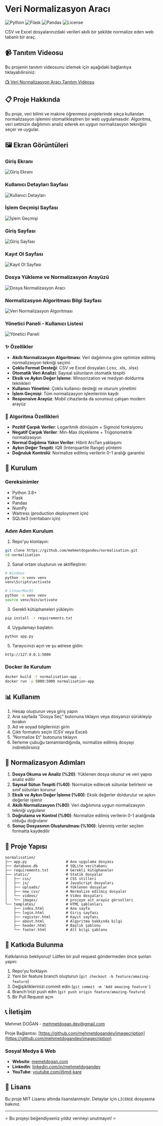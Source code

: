 # Veri Normalizasyon Aracı

![Python](https://img.shields.io/badge/python-3.8+-blue.svg)
![Flask](https://img.shields.io/badge/flask-2.0+-green.svg)
![Pandas](https://img.shields.io/badge/pandas-1.3+-orange.svg)
![License](https://img.shields.io/badge/license-MIT-blue.svg)

CSV ve Excel dosyalarınızdaki verileri akıllı bir şekilde normalize eden web tabanlı bir araç.

## 📹 Tanıtım Videosu

Bu projenin tanıtım videosunu izlemek için aşağıdaki bağlantıya tıklayabilirsiniz:

[📺 Veri Normalizasyon Aracı Tanıtım Videosu](https://youtu.be/NuyVgOtisrU)

## 📋 Proje Hakkında

Bu proje, veri bilimi ve makine öğrenmesi projelerinde sıkça kullanılan normalizasyon işlemini otomatikleştiren bir web uygulamasıdır. Algoritma, veri setinizin dağılımını analiz ederek en uygun normalizasyon tekniğini seçer ve uygular.

## 🖼️ Ekran Görüntüleri

### Giriş Ekranı
![Giriş Ekranı](/static/images/login.png)

### Kullanıcı Detayları Sayfası
![Kullanıcı Detayları](/static/images/aboot-page.png)

### İşlem Geçmişi Sayfası
![İşlem Geçmişi](/static/images/All-transactions-made-page.png)

### Giriş Sayfası
![Giriş Sayfası](/static/images/user-home-page.png)

### Kayıt Ol Sayfası
![Kayıt Ol Sayfası](/static/images/register.png)

### Dosya Yükleme ve Normalizasyon Arayüzü
![Dosya Normalizasyon Aracı](/static/images/user-home-page.png)

### Normalizasyon Algoritması Bilgi Sayfası
![Veri Normalizasyon Algoritması](/static/images/aboot-page.png)

### Yönetici Paneli - Kullanıcı Listesi
![Yönetici Paneli](/static/images/admin-home-page.png)

### ✨ Özellikler

- **Akıllı Normalizasyon Algoritması**: Veri dağılımına göre optimize edilmiş normalizasyon tekniği seçimi
- **Çoklu Format Desteği**: CSV ve Excel dosyaları (.csv, .xls, .xlsx)
- **Otomatik Veri Analizi**: Sayısal sütunların otomatik tespiti
- **Eksik ve Aykırı Değer İşleme**: Winsorization ve medyan doldurma teknikleri
- **Kullanıcı Yönetimi**: Çoklu kullanıcı desteği ve oturum yönetimi
- **İşlem Geçmişi**: Tüm normalizasyon işlemlerinin kaydı
- **Responsive Arayüz**: Mobil cihazlarda da sorunsuz çalışan modern arayüz

### 🧠 Algoritma Özellikleri

- **Pozitif Çarpık Veriler**: Logaritmik dönüşüm + Sigmoid fonksiyonu
- **Negatif Çarpık Veriler**: Min-Max ölçekleme + Trigonometrik normalizasyon
- **Normal Dağılıma Yakın Veriler**: Hibrit ArcTan yaklaşımı
- **Aykırı Değer Tespiti**: IQR (Interquartile Range) yöntemi
- **Doğruluk Kontrolü**: Normalize edilmiş verilerin 0-1 aralığı garantisi

## 🚀 Kurulum

### Gereksinimler

- Python 3.8+
- Flask
- Pandas
- NumPy
- Waitress (production deployment için)
- SQLite3 (veritabanı için)

### Adım Adım Kurulum

1. Repo'yu klonlayın:

```bash
git clone https://github.com/mehmetdogandev/normalisation.git
cd normalisation
```

2. Sanal ortam oluşturun ve aktifleştirin:

```bash
# Windows
python -m venv venv
venv\Scripts\activate

# Linux/MacOS
python -m venv venv
source venv/bin/activate
```

3. Gerekli kütüphaneleri yükleyin:

```bash
pip install -r requirements.txt
```

4. Uygulamayı başlatın:

```bash
python app.py
```

5. Tarayıcınızı açın ve şu adrese gidin:

```
http://127.0.0.1:5000
```

### Docker ile Kurulum

```bash
docker build -t normalisation-app .
docker run -p 5000:5000 normalisation-app
```

## 📊 Kullanım

1. Hesap oluşturun veya giriş yapın
2. Ana sayfada "Dosya Seç" butonuna tıklayın veya dosyanızı sürükleyip bırakın
3. Ad ve soyad bilgilerinizi girin
4. Çıktı formatını seçin (CSV veya Excel)
5. "Normalize Et" butonuna tıklayın
6. İlerleme çubuğu tamamlandığında, normalize edilmiş dosyayı indirebilirsiniz

## 🔧 Normalizasyon Adımları

1. **Dosya Okuma ve Analiz (%20)**: Yüklenen dosya okunur ve veri yapısı analiz edilir
2. **Sayısal Sütun Tespiti (%40)**: Normalize edilecek sütunlar belirlenir ve sınıf sütunları korunur
3. **Eksik ve Aykırı Değer İşleme (%60)**: Eksik değerler doldurulur ve aykırı değerler işlenir
4. **Akıllı Normalizasyon (%80)**: Veri dağılımına uygun normalizasyon tekniği uygulanır
5. **Doğrulama ve Kontrol (%90)**: Normalize edilmiş verilerin 0-1 aralığında olduğu doğrulanır
6. **Sonuç Dosyasının Oluşturulması (%100)**: İşlenmiş veriler seçilen formatta kaydedilir

## 📁 Proje Yapısı

```
normalisation/
├── app.py                  # Ana uygulama dosyası
├── database.db             # SQLite veritabanı
├── requirements.txt        # Gerekli kütüphaneler
├── static/                 # Statik dosyalar
│   ├── css/                # CSS stilleri
│   ├── js/                 # JavaScript dosyaları
│   ├── uploads/            # Yüklenen dosyalar
│   ├── new_csv/            # Normalize edilmiş dosyalar
│   └── videos/             # Video dosyaları
│   └── images/             # projeye ait arayüz görselleri
└── templates/              # HTML şablonları
    ├── index.html          # Ana sayfa
    ├── login.html          # Giriş sayfası
    ├── register.html       # Kayıt sayfası
    ├── about.html          # Algoritma hakkında bilgi
    ├── header.html         # Başlık şablonu
    └── footer.html         # Alt bilgi şablonu
```

## 🤝 Katkıda Bulunma

Katkılarınızı bekliyoruz! Lütfen bir pull request göndermeden önce şunları yapın:

1. Repo'yu forklayın
2. Yeni bir feature branch oluşturun (`git checkout -b feature/amazing-feature`)
3. Değişikliklerinizi commit edin (`git commit -m 'Add amazing feature'`)
4. Branch'inizi push edin (`git push origin feature/amazing-feature`)
5. Bir Pull Request açın

## 📞 İletişim

Mehmet DOĞAN - [mehmetdogan.dev@gmail.com](mailto:mehmetdogan.dev@gmail.com)

Proje Bağlantısı: [https://github.com/mehmetdogandev/imagecription](https://github.com/mehmetdogandev/imagecription)

### Sosyal Medya & Web

- **Website**: [memetdogan.com](https://memetdogan.com)
- **LinkedIn**: [linkedin.com/in/mehmetdogandev](https://www.linkedin.com/in/mehmetdogandev/)
- **YouTube**: [youtube.com/@md-kare](https://www.youtube.com/@md-kare)

## 📄 Lisans

Bu proje MIT Lisansı altında lisanslanmıştır. Detaylar için `LICENSE` dosyasına bakınız.

---

⭐️ Bu projeyi beğendiyseniz yıldız vermeyi unutmayın! ⭐️